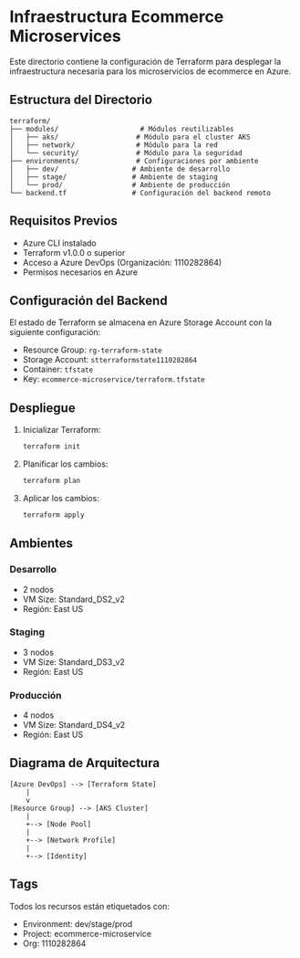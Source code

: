 # Infraestructura Ecommerce Microservices

Este directorio contiene la configuración de Terraform para desplegar la infraestructura necesaria para los microservicios de ecommerce en Azure.

## Estructura del Directorio

```
terraform/
├── modules/                    # Módulos reutilizables
│   ├── aks/                   # Módulo para el cluster AKS
│   ├── network/               # Módulo para la red
│   └── security/              # Módulo para la seguridad
├── environments/              # Configuraciones por ambiente
│   ├── dev/                  # Ambiente de desarrollo
│   ├── stage/                # Ambiente de staging
│   └── prod/                 # Ambiente de producción
└── backend.tf                # Configuración del backend remoto
```

## Requisitos Previos

- Azure CLI instalado
- Terraform v1.0.0 o superior
- Acceso a Azure DevOps (Organización: 1110282864)
- Permisos necesarios en Azure

## Configuración del Backend

El estado de Terraform se almacena en Azure Storage Account con la siguiente configuración:
- Resource Group: `rg-terraform-state`
- Storage Account: `stterraformstate1110282864`
- Container: `tfstate`
- Key: `ecommerce-microservice/terraform.tfstate`

## Despliegue

1. Inicializar Terraform:
   ```bash
   terraform init
   ```

2. Planificar los cambios:
   ```bash
   terraform plan
   ```

3. Aplicar los cambios:
   ```bash
   terraform apply
   ```

## Ambientes

### Desarrollo
- 2 nodos
- VM Size: Standard_DS2_v2
- Región: East US

### Staging
- 3 nodos
- VM Size: Standard_DS3_v2
- Región: East US

### Producción
- 4 nodos
- VM Size: Standard_DS4_v2
- Región: East US

## Diagrama de Arquitectura

```
[Azure DevOps] --> [Terraform State]
    |
    v
[Resource Group] --> [AKS Cluster]
    |
    +--> [Node Pool]
    |
    +--> [Network Profile]
    |
    +--> [Identity]
```

## Tags

Todos los recursos están etiquetados con:
- Environment: dev/stage/prod
- Project: ecommerce-microservice
- Org: 1110282864 